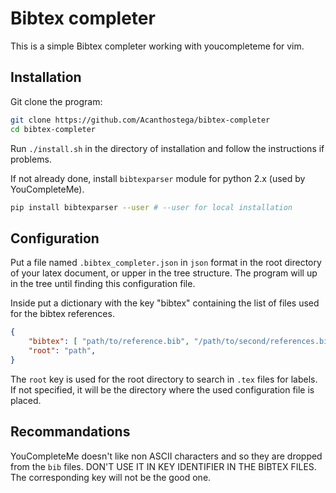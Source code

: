 Bibtex completer
================

This is a simple Bibtex completer working with youcompleteme for vim.

Installation
------------

Git clone the program:

```bash
git clone https://github.com/Acanthostega/bibtex-completer
cd bibtex-completer
```

Run `./install.sh` in the directory of installation and follow the
instructions if problems.

If not already done, install `bibtexparser` module for python 2.x (used by
YouCompleteMe).

```bash
pip install bibtexparser --user # --user for local installation
```

Configuration
-------------

Put a file named `.bibtex_completer.json` in `json` format in the root
directory of your latex document, or upper in the tree structure. The
program will up in the tree until finding this configuration file.

Inside put a dictionary with the key "bibtex" containing the list of files
used for the bibtex references.

```json
{
    "bibtex": [ "path/to/reference.bib", "/path/to/second/references.bib"],
    "root": "path",
}
```

The `root` key is used for the root directory to search in `.tex` files for
labels. If not specified, it will be the directory where the used
configuration file is placed.

Recommandations
---------------

YouCompleteMe doesn't like non ASCII characters and so they are dropped from
the `bib` files. DON'T USE IT IN KEY IDENTIFIER IN THE BIBTEX FILES. The
corresponding key will not be the good one.
